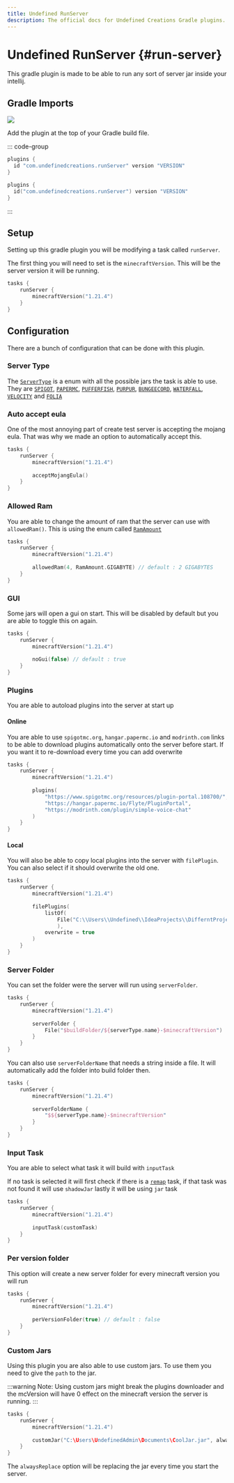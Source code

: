 ```yaml
---
title: Undefined RunServer
description: The official docs for Undefined Creations Gradle plugins.
---
```


# Undefined RunServer {#run-server}

This gradle plugin is made to be able to run any sort of server jar inside your intellij.

## Gradle Imports

[![](https://img.shields.io/gradle-plugin-portal/v/com.undefinedcreations.runServer)](https://plugins.gradle.org/plugin/com.undefinedcreations.runServer)

Add the plugin at the top of your Gradle build file.

::: code-group
```groovy [build.gradle]
plugins {
  id "com.undefinedcreations.runServer" version "VERSION"
}
```
```kts [build.gradle.kts]
plugins {
  id("com.undefinedcreations.runServer") version "VERSION"
}
```
:::

## Setup
Setting up this gradle plugin you will be modifying a task called `runServer`.

The first thing you will need to set is the `minecraftVersion`. This will be the server version it will be running.

```kts
tasks {
    runServer {
        minecraftVersion("1.21.4")
    }
}
```

## Configuration

There are a bunch of configuration that can be done with this plugin.

### Server Type

The [`ServerType`](https://github.com/UndefinedCreations/UndefinedRunServer/blob/master/src/main/kotlin/com/undefinedcreation/runServer/ServerType.kt) is a enum with all the possible jars the task is able to use. 
They are
[`SPIGOT`](https://www.spigotmc.org/), 
[`PAPERMC`](https://github.com/PaperMC/Paper), 
[`PUFFERFISH`](https://github.com/pufferfish-gg/Pufferfish), 
[`PURPUR`](https://github.com/PurpurMC/Purpur), 
[`BUNGEECORD`](https://github.com/SpigotMC/BungeeCord), 
[`WATERFALL`](https://github.com/PaperMC/Waterfall), 
[`VELOCITY`](https://github.com/PaperMC/Velocity) and
[`FOLIA`](https://github.com/PaperMC/Folia)

### Auto accept eula
One of the most annoying part of create test server is accepting the mojang eula. That was why we made an option to automatically accept this.

```kts
tasks {
    runServer {
        minecraftVersion("1.21.4")
        
        acceptMojangEula()
    }
}
```

### Allowed Ram
You are able to change the amount of ram that the server can use with `allowedRam()`. This is using the enum called [`RamAmount`](https://github.com/UndefinedCreations/UndefinedRunServer/blob/master/src/main/kotlin/com/undefinedcreation/runServer/RamAmount.kt#L3)

```kts
tasks {
    runServer {
        minecraftVersion("1.21.4")
        
        allowedRam(4, RamAmount.GIGABYTE) // default : 2 GIGABYTES
    }
}
```

### GUI
Some jars will open a gui on start. This will be disabled by default but you are able to toggle this on again.

```kts
tasks {
    runServer {
        minecraftVersion("1.21.4")
        
        noGui(false) // default : true
    }
}
```

### Plugins
You are able to autoload plugins into the server at start up

#### Online
You are able to use `spigotmc.org`, `hangar.papermc.io` and `modrinth.com` links to be able to download plugins automatically onto the server before start. If you want it to re-download every time you can add overwrite

```kts
tasks {
    runServer {
        minecraftVersion("1.21.4")
        
        plugins(
            "https://www.spigotmc.org/resources/plugin-portal.108700/",
            "https://hangar.papermc.io/Flyte/PluginPortal",
            "https://modrinth.com/plugin/simple-voice-chat"
        )
    }
}
```

#### Local
You will also be able to copy local plugins into the server with `filePlugin`. You can also select if it should overwrite the old one.

```kts
tasks {
    runServer {
        minecraftVersion("1.21.4")
        
        filePlugins(
            listOf(
                File("C:\\Users\\Undefined\\IdeaProjects\\DifferntProject\\build\\libs\\Custom-plugin.jar")
                ), 
            overwrite = true
        )
    }
}
```

### Server Folder
You can set the folder were the server will run using `serverFolder`.

```kts
tasks {
    runServer {
        minecraftVersion("1.21.4")
        
        serverFolder {
            File("$buildFolder/${serverType.name}-$minecraftVersion")
        }
    }
}
```

You can also use `serverFolderName` that needs a string inside a file. It will automatically add the folder into build folder then.

```kts
tasks {
    runServer {
        minecraftVersion("1.21.4")
        
        serverFolderName {
            "$${serverType.name}-$minecraftVersion"
        }
    }
}
```

### Input Task
You are able to select what task it will build with `inputTask`

If no task is selected it will first check if there is a [`remap`]("https://github.com/UndefinedCreations/UndefinedRemapper") task, if that task was not found it will use `shadowJar` lastly it will be using `jar` task
```kts
tasks {
    runServer {
        minecraftVersion("1.21.4")
        
        inputTask(customTask) 
    }
}
```

### Per version folder
This option will create a new server folder for every minecraft version you will run

```kts
tasks {
    runServer {
        minecraftVersion("1.21.4")
        
        perVersionFolder(true) // default : false
    }
}
```

### Custom Jars
Using this plugin you are also able to use custom jars. To use them you need to give the `path` to the jar.

:::warning
Note: Using custom jars might break the plugins downloader and the mcVersion will have 0 effect on the minecraft version the server is running.
:::

```kts
tasks {
    runServer {
        minecraftVersion("1.21.4")
        
        customJar("C:\Users\UndefinedAdmin\Documents\CoolJar.jar", alwaysReplace = true)
    }
}
```

The `alwaysReplace` option will be replacing the jar every time you start the server.
